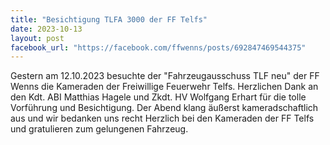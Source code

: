 ```yaml
---
title: "Besichtigung TLFA 3000 der FF Telfs"
date: 2023-10-13
layout: post
facebook_url: "https://facebook.com/ffwenns/posts/692847469544375"
---
```


Gestern am 12.10.2023 besuchte der "Fahrzeugausschuss TLF neu" der FF Wenns die Kameraden der Freiwillige Feuerwehr Telfs. Herzlichen Dank an den Kdt. ABI Matthias Hagele und Zkdt. HV Wolfgang Erhart für die tolle Vorführung und Besichtigung. Der Abend klang äußerst kameradschaftlich aus und wir bedanken uns recht Herzlich bei den Kameraden der FF Telfs und gratulieren zum gelungenen Fahrzeug.